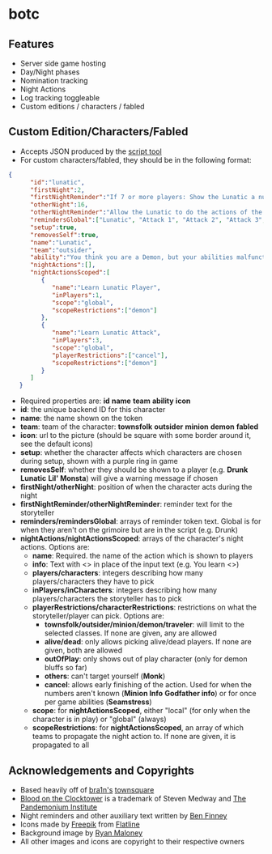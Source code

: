 # botc

## Features

- Server side game hosting
- Day/Night phases
- Nomination tracking
- Night Actions
- Log tracking toggleable
- Custom editions / characters / fabled

## Custom Edition/Characters/Fabled

- Accepts JSON produced by the [script tool](https://bloodontheclocktower.com/script/)
- For custom characters/fabled, they should be in the following format:

```json
{
      "id":"lunatic",
      "firstNight":2,
      "firstNightReminder":"If 7 or more players: Show the Lunatic a number of arbitrary \u201cMinion\u201c, players equal to the number of Minions in play. Show 3 character tokens of arbitrary Good characters. If the token received by the Lunatic is a Demon that would wake tonight: \u2022 Allow the Lunatic to do the Demon actions. Place their \u201cattack\u201d markers. Wake the Demon. Show the Demon\u2019s real character token. Show them the Lunatic player. \u2022 If the Lunatic attacked players: Show the real demon each marked player. Remove any Lunatic \u201cattack\u201d markers.",
      "otherNight":16,
      "otherNightReminder":"Allow the Lunatic to do the actions of the Demon. Place their \u201cattack\u201d markers. If the Lunatic selected players: Wake the Demon. Show the \u201cattack\u201d marker, then point to each marked player. Remove any Lunatic \u201cattack\u201d markers.",
      "remindersGlobal":["Lunatic", "Attack 1", "Attack 2", "Attack 3", "Decoy"],
      "setup":true,
      "removesSelf":true,
      "name":"Lunatic",
      "team":"outsider",
      "ability":"You think you are a Demon, but your abilities malfunction. The Demon knows who you are and who you attack.",
      "nightActions":[],
      "nightActionsScoped":[
         {
            "name":"Learn Lunatic Player",
            "inPlayers":1,
            "scope":"global",
            "scopeRestrictions":["demon"]
         },
         {
            "name":"Learn Lunatic Attack",
            "inPlayers":3,
            "scope":"global",
            "playerRestrictions":["cancel"],
            "scopeRestrictions":["demon"]
         }
      ]
   }
```

- Required properties are: **id** **name** **team** **ability** **icon**
- **id**: the unique backend ID for this character
- **name**: the name shown on the token
- **team**: team of the character: **townsfolk** **outsider** **minion** **demon** **fabled**
- **icon**: url to the picture (should be square with some border around it, see the default icons)
- **setup**: whether the character affects which characters are chosen during setup, shown with a purple ring in game
- **removesSelf**: whether they should be shown to a player (e.g. **Drunk** **Lunatic** **Lil' Monsta**) will give a warning message if chosen
- **firstNight/otherNight**: position of when the character acts during the night
- **firstNightReminder/otherNightReminder**: reminder text for the storyteller
- **reminders/remindersGlobal**: arrays of reminder token text. Global is for when they aren't on the grimoire but are in the script (e.g. Drunk)
- **nightActions/nightActionsScoped**: arrays of the character's night actions. Options are:
    - **name**: Required. the name of the action which is shown to players
    - **info**: Text with <> in place of the input text (e.g. You learn <>)
    - **players/characters**: integers describing how many players/characters they have to pick
    - **inPlayers/inCharacters**: integers describing how many players/characters the storyteller has to pick
    - **playerRestrictions/characterRestrictions**: restrictions on what the storyteller/player can pick. Options are:
        - **townsfolk/outsider/minion/demon/traveler**: will limit to the selected classes. If none are given, any are allowed
        - **alive/dead**: only allows picking alive/dead players. If none are given, both are allowed
        - **outOfPlay**: only shows out of play character (only for demon bluffs so far)
        - **others**: can't target yourself (**Monk**)
        - **cancel**: allows early finishing of the action. Used for when the numbers aren't known (**Minion Info** **Godfather info**) or for once per game abilities (**Seamstress**)
    - **scope**: for **nightActionsScoped**, either "local" (for only when the character is in play) or "global" (always)
    - **scopeRestrictions**: for **nightActionsScoped**, an array of which teams to propagate the night action to. If none are given, it is propagated to all

## Acknowledgements and Copyrights

- Based heavily off of [bra1n's](https://github.com/bra1n/) [townsquare](https://github.com/bra1n/townsquare)
- [Blood on the Clocktower](https://bloodontheclocktower.com/) is a trademark of Steven Medway and [The Pandemonium Institute](https://www.thepandemoniuminstitute.com/)
- Night reminders and other auxiliary text written by [Ben Finney](http://bignose.whitetree.org/projects/botc/diy/)
- Icons made by [Freepik](https://www.flaticon.com/authors/Freepik) from [Flatline](https://www.flaticon.com/)
- Background image by [Ryan Maloney](https://www.artstation.com/maloney94)
- All other images and icons are copyright to their respective owners